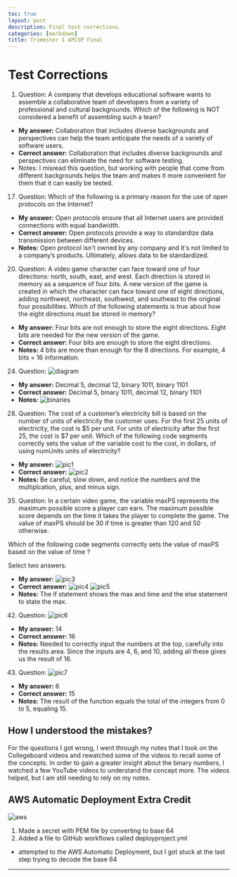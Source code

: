 ```yaml
---
toc: true
layout: post
description: Final test corrections. 
categories: [markdown]
title: Trimester 1 APCSP Final
---
```


# Test Corrections


1. Question: A company that develops educational software wants to assemble a collaborative team of developers from a variety of professional and cultural backgrounds. Which of the following is NOT considered a benefit of assembling such a team?

- **My answer:** Collaboration that includes diverse backgrounds and perspectives can help the team anticipate the needs of a variety of software users.
- **Correct answer:** Collaboration that includes diverse backgrounds and perspectives can eliminate the need for software testing.
- Notes: I misread this question, but working with people that come from different backgrounds helps the team and makes it more convenient for them that it can easily be tested. 





17. Question: Which of the following is a primary reason for the use of open protocols on the Internet? 

- **My answer:** Open protocols ensure that all Internet users are provided connections with equal bandwidth.
- **Correct answer:** Open protocols provide a way to standardize data transmission between different devices.
- **Notes:** Open protocol isn't owned by any company and it's not limited to a company’s products. Ultimately, allows data to be standardized. 





20. Question: A video game character can face toward one of four directions: north, south, east, and west. Each direction is stored in memory as a sequence of four bits. A new version of the game is created in which the character can face toward one of eight directions, adding northwest, northeast, southwest, and southeast to the original four possibilities. Which of the following statements is true about how the eight directions must be stored in memory? 

- **My answer:** Four bits are not enough to store the eight directions. Eight bits are needed for the new version of the game. 
- **Correct answer:** Four bits are enough to store the eight directions.
- **Notes:** 4 bits are more than enough for the 8 directions. For example, 4 bits = 16 information. 




24. Question: ![diagram](https://cdn.discordapp.com/attachments/702253958688800840/1040196947472044032/Screen_Shot_2022-11-10_at_1.31.11_AM.png)

- **My answer:** Decimal 5, decimal 12, binary 1011, binary 1101
- **Correct answer:** Decimal 5, binary 1011, decimal 12, binary 1101
- **Notes:** ![binaries](https://cdn.discordapp.com/attachments/702253958688800840/1040197705223381053/Screen_Shot_2022-11-10_at_1.33.52_AM.png)




28. Question: The cost of a customer’s electricity bill is based on the number of units of electricity the customer uses.
For the first 25 units of electricity, the cost is $5 per unit. For units of electricity after the first 25, the cost is $7 per unit.
Which of the following code segments correctly sets the value of the variable cost to the cost, in dollars, of using numUnits units of electricity?

- **My answer:** ![pic1](https://cdn.discordapp.com/attachments/702253958688800840/1040199308135374918/Screen_Shot_2022-11-10_at_1.40.33_AM.png)
- **Correct answer:** ![pic2](https://cdn.discordapp.com/attachments/702253958688800840/1040199395540471828/Screen_Shot_2022-11-10_at_1.40.21_AM.png)
- **Notes:** Be careful, slow down, and notice the numbers and the multiplcation, plus, and minus sign.  




35. Question: In a certain video game, the variable maxPS represents the maximum possible score a player can earn. The maximum possible score depends on the time it takes the player to complete the game. The value of maxPS should be 30 if time is greater than 120 and 50 otherwise.

Which of the following code segments correctly sets the value of maxPS based on the value of time ?

Select two answers.

- **My answer:** ![pic3](https://cdn.discordapp.com/attachments/702253958688800840/1040201473839083590/Screen_Shot_2022-11-10_at_1.48.50_AM.png)
- **Correct answer:** ![pic4](https://cdn.discordapp.com/attachments/702253958688800840/1040201474229149696/Screen_Shot_2022-11-10_at_1.49.10_AM.png)
![pic5](https://cdn.discordapp.com/attachments/702253958688800840/1040201565803397120/Screen_Shot_2022-11-10_at_1.49.03_AM.png)
- **Notes:** The if statement shows the max and time and the else statement to state the max. 





42. Question: ![pic6](https://cdn.discordapp.com/attachments/702253958688800840/1040203063924887594/Screen_Shot_2022-11-10_at_1.55.00_AM.png)

- **My answer:** 14
- **Correct answer:** 16
- **Notes:** Needed to correctly input the numbers at the top, carefully into the results area. Since the inputs are 4, 6, and 10, adding all these gives us the result of 16. 




43. Question: ![pic7](https://cdn.discordapp.com/attachments/702253958688800840/1040203516322512916/Screen_Shot_2022-11-10_at_1.57.14_AM.png)

- **My answer:** 6
- **Correct answer:** 15
- **Notes:** The result of the function equals the total of the integers from 0 to 5, equaling 15. 



## How I understood the mistakes? 

For the questions I got wrong, I went through my notes that I took on the Collegeboard videos and rewatched some of the videos to recall some of the concepts. In order to gain a greater insight about the binary numbers, I watched a few YouTube videos to understand the concept more. The videos helped, but I am still needing to rely on my notes. 

## AWS Automatic Deployment Extra Credit 

![aws](https://cdn.discordapp.com/attachments/702253958688800840/1040349668611215450/Screen_Shot_2022-11-10_at_11.37.22_AM.png)


1. Made a secret with PEM file by converting to base 64 
2. Added a file to GitHub workflows called deployproject.yml 

- attempted to the AWS Automatic Deployment, but I got stuck at the last step trying to decode the base 64 












--- 